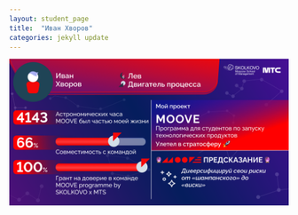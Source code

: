 ```yaml
---
layout: student_page
title:  "Иван Хворов"
categories: jekyll update
---
```


<img class="img-fluid" src="/img/posts/Иван Хворов.png" alt="team">
